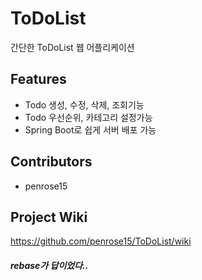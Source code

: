 # ToDoList

간단한 ToDoList 웹 어플리케이션

## Features

- Todo 생성, 수정, 삭제, 조회기능
- Todo 우선순위, 카테고리 설정가능
- Spring Boot로 쉽게 서버 배포 가능

## Contributors
  - penrose15

## Project Wiki

https://github.com/penrose15/ToDoList/wiki

##### rebase가 답이었다..
